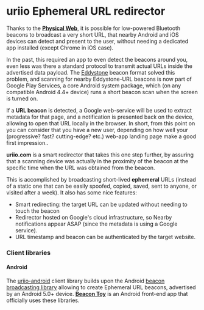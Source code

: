 # uriio Ephemeral URL redirector
Thanks to the **[Physical Web](https://github.com/google/physical-web)**, it is possible for low-powered Bluetooth beacons to broadcast a very short URL, that nearby Android and iOS devices can detect and present to the user, without needing a dedicated app installed (except Chrome in iOS case).

In the past, this required an app to even detect the beacons around you, even less was there a standard protocol to transmit actual URLs inside the advertised data payload. The [Eddystone](https://github.com/google/eddystone) beacon format solved this problem, and scanning for nearby Eddystone-URL beacons is now part of Google Play Services, a core Android system package, which (on any compatible Android 4.4+ device) runs a short beacon scan when the screen is turned on.

If a **URL beacon** is detected, a Google web-service will be used to extract metadata for that page, and a notification is presented back on the device, allowing to open that URL locally in the browser. In short, from this point on you can consider that you have a new user, depending on how well your (progressive? fast? cutting-edge? etc.) web-app landing page make a good first impression..

**uriio.com** is a smart redirector that takes this one step further, by assuring that a scanning device was actually in the proximity of the beacon at the specific time when the URL was obtained from the beacon.

This is accomplished by broadcasting short-lived **ephemeral** URLs (instead of a static one that can be easily spoofed, copied, saved, sent to anyone, or visited after a week). It also has some nice features:
* Smart redirecting: the target URL can be updated without needing to touch the beacon
* Redirector hosted on Google's cloud infrastructure, so Nearby notifications appear ASAP (since the metadata is using a Google service).
* URL timestamp and beacon can be authenticated by the target website.

### Client libraries

#### Android
The [uriio-android](https://github.com/uriio/uriio-android) client library builds upon the Android [beacon broadcasting library](https://github.com/uriio/beacons-android) allowing to create
Ephemeral URL beacons, advertised by an Android 5.0+ device.
**[Beacon Toy](https://play.google.com/store/apps/details?id=com.uriio)** is an Android front-end app that officially uses these libraries.

